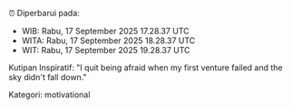 ⏰ Diperbarui pada:
- WIB: Rabu, 17 September 2025 17.28.37 UTC
- WITA: Rabu, 17 September 2025 18.28.37 UTC
- WIT: Rabu, 17 September 2025 19.28.37 UTC

Kutipan Inspiratif:
"I quit being afraid when my first venture failed and the sky didn't fall down."


Kategori: motivational

